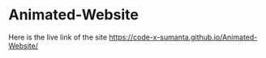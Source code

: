 # Animated-Website
Here is the live link of the site https://code-x-sumanta.github.io/Animated-Website/
